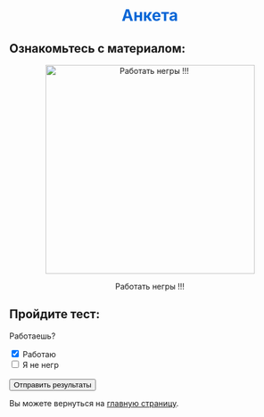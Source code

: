 <h1 align="center" style="color: #0366d6;">Анкета</h1>

## Ознакомьтесь с материалом:

<div align="center">
  <img width="375px" src="https://encrypted-tbn0.gstatic.com/images?q=tbn:ANd9GcRXsoFLShrGBbQC0FmG340icwCaHEl80AEFag&usqp=CAU" alt="Работать негры !!!">
  <p>Работать негры !!!</p>
</div>

## Пройдите тест:

<p>Работаешь?</p>
<div>
  <input type="checkbox" checked>
  <label>Работаю</label>
</div>
<div>
  <input type="checkbox">
  <label>Я не негр</label>
</div>
<br>
<div>
<button type="submit" onclick="window.location.href='/homework/computer?src=negr.md'">Отправить результаты</button>
</div>

Вы можете вернуться на [главную страницу](/homework/computer).